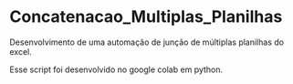 # Concatenacao_Multiplas_Planilhas

Desenvolvimento de uma automação de junção de múltiplas planilhas do excel.


Esse script foi desenvolvido no google colab em python.
